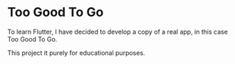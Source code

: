 # Too Good To Go
To learn Flutter, I have decided to develop a copy of a real app, in this case Too Good To Go.

This project it purely for educational purposes.

